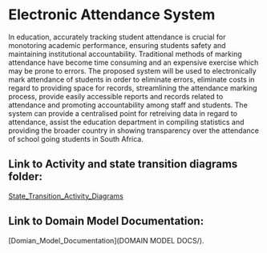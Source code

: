 # Electronic Attendance System

In education, accurately tracking student attendance is crucial for monotoring academic performance, ensuring students safety and maintaining institutional accountability. Traditional methods of marking attendance have become time consuming and an expensive exercise which may be prone to errors. The proposed system will be used to electronically mark attendance of students in order to eliminate errors, eliminate costs in regard to providing space for records, streamlining the attendance marking process, provide easily accessible reports and records related to attendance and promoting accountability among staff and students.  The system can provide a centralised point for retreiving data in regard to attendance, assist the education department in compiling statistics and providing the broader country in showing transparency over the attendance of school going students in South Africa.

## Link to Activity and state transition diagrams folder:
[State_Transition_Activity_Diagrams](STATE_AND_ACTIVITY_DIAGRAMS/)

## Link to Domain Model Documentation:
[Domian_Model_Documentation](DOMAIN MODEL DOCS/).
